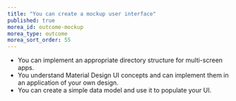 ```yaml
---
title: "You can create a mockup user interface"
published: true
morea_id: outcome-mockup
morea_type: outcome
morea_sort_order: 55
---
```


  * You can implement an appropriate directory structure for multi-screen apps.
  * You understand Material Design UI concepts and can implement them in an application of your own design.
  * You can create a simple data model and use it to populate your UI.
